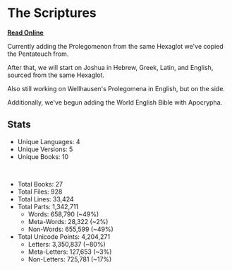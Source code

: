 # The Scriptures

**[Read Online](https://r-neal-kelly.github.io/the_scriptures/)**

Currently adding the Prolegomenon from the same Hexaglot we've copied the Pentateuch from.

After that, we will start on Joshua in Hebrew, Greek, Latin, and English, sourced from the same Hexaglot.

Also still working on Wellhausen's Prolegomena in English, but on the side.

Additionally, we've begun adding the World English Bible with Apocrypha.

## Stats

- Unique Languages: 4
- Unique Versions: 5
- Unique Books: 10

<br>

- Total Books: 27
- Total Files: 928
- Total Lines: 33,424
- Total Parts: 1,342,711
    - Words: 658,790 (~49%)
    - Meta-Words: 28,322 (~2%)
    - Non-Words: 655,599 (~49%)
- Total Unicode Points: 4,204,271
    - Letters: 3,350,837 (~80%)
    - Meta-Letters: 127,653 (~3%)
    - Non-Letters: 725,781 (~17%)
